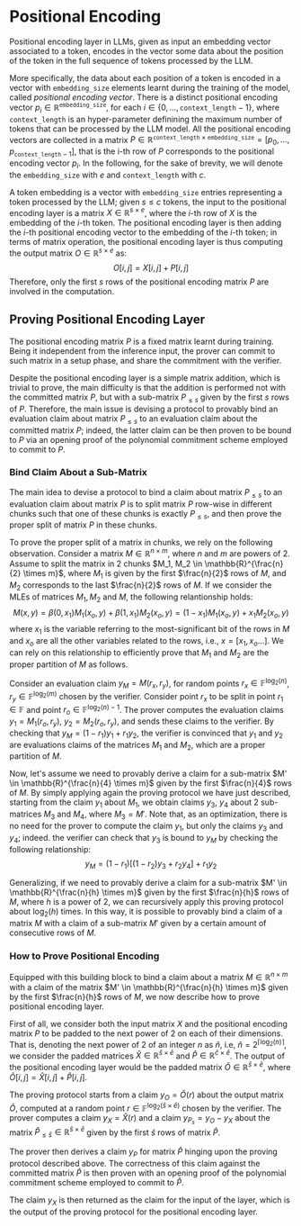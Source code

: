 # Positional Encoding
Positional encoding layer in LLMs, given as input an embedding vector associated to a token, encodes in the vector some data about the position of the token in the full sequence of tokens processed by the LLM.

More specifically, the data about each position of a token is encoded in a vector with $\mathtt{embedding\_size}$ elements learnt during the training of the model, called *positional encoding vector*. There is a distinct positional encoding vector $p_i \in \mathbb{R}^{\mathtt{embedding\_size}}$, for each $i \in \{0, \dots, \mathtt{context\_length}-1\}$, where $\mathtt{context\_length}$ is an hyper-parameter definining the maximum number of tokens that can be processed by the LLM model. All the positional encoding vectors are collected in a matrix $P \in \mathbb{R}^{\mathtt{context\_length} \times \mathtt{embedding\_size}} = [p_0, \dots, p_{\mathtt{context\_length}-1}]$, that is the i-th row of $P$ corresponds to the positional encoding vector $p_i$. In the following, for the sake of brevity, we will denote the $\mathtt{embedding\_size}$ with $e$ and $\mathtt{context\_length}$ with $c$.

A token embedding is a vector with $\mathtt{embedding\_size}$ entries representing a token processed by the LLM; given $s \le c$ tokens, the input to the positional encoding layer is a matrix $X \in \mathbb{R}^{s \times e}$, where the $i$-th row of $X$ is the embedding of the $i$-th token. The positional encoding layer is then adding the $i$-th positional encoding vector to the embedding of the $i$-th token; in terms of matrix operation, the positional encoding layer is thus computing the output matrix $O \in \mathbb{R}^{s \times e}$ as:
$$
O[i, j] = X[i, j] + P[i, j]
$$
Therefore, only the first $s$ rows of the positional encoding matrix $P$ are involved in the computation.

## Proving Positional Encoding Layer
The positional encoding matrix $P$ is a fixed matrix learnt during training. Being it independent from the inference input, the prover can commit to such matrix in a setup phase, and share the commitment with the verifier.

Despite the positional encoding layer is a simple matrix addition, which is trivial to prove, the main difficulty is that the addition is performed not with the committed matrix $P$, but with a sub-matrix $P_{\le s}$ given by the first $s$ rows of $P$. Therefore, the main issue is devising a protocol to provably bind an evaluation claim about matrix $P_{\le s}$ to an evaluation claim about the committed matrix $P$; indeed, the latter claim can be then proven to be bound to $P$ via an opening proof of the polynomial commitment scheme employed to commit to $P$.

### Bind Claim About a Sub-Matrix

The main idea to devise a protocol to bind a claim about matrix $P_{\le s}$ to an evaluation claim about matrix $P$ is to split matrix $P$ row-wise in different chunks such that one of these chunks is exactly $P_{\le s}$, and then prove the proper split of matrix $P$ in these chunks.

To prove the proper split of a matrix in chunks, we rely on the following observation. Consider a matrix $M \in \mathbb{R}^{n \times m}$, where $n$ and $m$ are powers of 2. Assume to split the matrix in 2 chunks $M_1, M_2 \in \mathbb{R}^{\frac{n}{2} \times m}$, where $M_1$ is given by the first $\frac{n}{2}$ rows of $M$, and $M_2$ corresponds to the last $\frac{n}{2}$ rows of $M$. If we consider the MLEs of matrices $M_1, M_2$ and $M$, the following relantionship holds:
$$
M(x, y) = \beta(0, x_1)M_1(x_o, y) + \beta(1, x_1)M_2(x_o, y) = (1-x_1)M_1(x_o, y) + x_1M_2(x_o, y)
$$
where $x_1$ is the variable referring to the most-significant bit of the rows in $M$ and $x_o$ are all the other variables related to the rows, i.e., $x = [x_1, x_o...]$. We can rely on this relationship to efficiently prove that $M_1$ and $M_2$ are the proper partition of $M$ as follows. 

Consider an evaluation claim $y_M = M(r_x, r_y)$, for random points $r_x \in \mathbb{F}^{\log_2(n)}$, $r_y \in \mathbb{F}^{\log_2(m)}$ chosen by the verifier. Consider point $r_x$ to be split in point $r_1 \in \mathbb{F}$ and point $r_o \in \mathbb{F}^{\log_2(n)-1}$. The prover computes the evaluation claims $y_1 = M_1(r_o, r_y)$, $y_2 = M_2(r_o, r_y)$, and sends these claims to the verifier. By checking that $y_M = (1-r_1)y_1 + r_1y_2$, the verifier is convinced that $y_1$ and $y_2$ are evaluations claims of the matrices $M_1$ and $M_2$, which are a proper partition of $M$.

Now, let's assume we need to provably derive a claim for a sub-matrix $M' \in \mathbb{R}^{\frac{n}{4} \times m}$ given by the first $\frac{n}{4}$ rows of $M$. By simply applying again the proving protocol we have just described, starting from the claim $y_1$ about $M_1$, we obtain claims $y_3$, $y_4$ about 2 sub-matrices $M_3$ and $M_4$, where $M_3 = M'$. Note that, as an optimization, there is no need for the prover to compute the claim $y_1$, but only the claims $y_3$ and $y_4$; indeed. the verifier can check that $y_3$ is bound to $y_M$ by checking the following relationship:
$$
y_M = (1-r_1)[(1-r_2)y_3 + r_2y_4] + r_1y_2
$$

Generalizing, if we need to provably derive a claim for a sub-matrix $M' \in \mathbb{R}^{\frac{n}{h} \times m}$ given by the first $\frac{n}{h}$ rows of $M$, where $h$ is a power of 2, we can recursively apply this proving protocol about $\log_2(h)$ times. In this way, it is possible to provably bind a claim of a matrix $M$ with a claim of a sub-matrix $M'$ given by a certain amount of consecutive rows of $M$.

### How to Prove Positional Encoding
Equipped with this building block to bind a claim about a matrix $M \in \mathbb{R}^{n \times m}$ with a claim of the matrix $M' \in \mathbb{R}^{\frac{n}{h} \times m}$ given by the first $\frac{n}{h}$ rows of $M$, we now describe how to prove positional encoding layer.

First of all, we consider both the input matrix $X$ and the positional encoding matrix $P$ to be padded to the next power of 2 on each of their dimensions. That is, denoting the next power of 2 of an integer $n$ as $\hat{n}$, i.e, $\hat{n} = 2^{\lceil \log_2(n) \rceil}$, we consider the padded matrices $\hat{X} \in \mathbb{R}^{\hat{s} \times \hat{e}}$ and $\hat{P} \in \mathbb{R}^{\hat{c} \times \hat{e}}$. The output of the positional encoding layer would be the padded matrix $\hat{O} \in \mathbb{R}^{\hat{s} \times \hat{e}}$, where $\hat{O}[i,j] = \hat{X}[i, j] + \hat{P}[i, j]$.

The proving protocol starts from a claim $y_O = \hat{O}(r)$ about the output matrix $\hat{O}$, computed at a random point $r \in \mathbb{F}^{\log_2(\hat{s} \times \hat{e})}$ chosen by the verifier. The prover computes a claim $y_X = \hat{X}(r)$ and a claim $y_{P_s} = y_O - y_X$ about the matrix $\hat{P}_{\le \hat{s}} \in \mathbb{R}^{\hat{s} \times \hat{e}}$ given by the first $\hat{s}$ rows of matrix $\hat{P}$.

The prover then derives a claim $y_P$ for matrix $\hat{P}$ hinging upon the proving protocol described above. The correctness of this claim against the committed matrix $\hat{P}$ is then proven with an opening proof of the polynomial commitment scheme employed to commit to $\hat{P}$.

The claim $y_X$ is then returned as the claim for the input of the layer, which is the output of the proving protocol for the positional encoding layer.